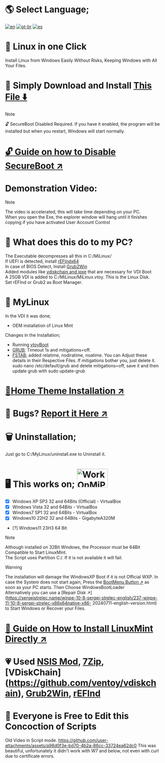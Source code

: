 # 🌎 Select Language;
[![en](https://img.shields.io/badge/English-en-red.svg)](README.md)
[![pt-br](https://img.shields.io/badge/Português-pt--br-green.svg)](README.pt-br.md)
[![es](https://img.shields.io/badge/Espa%C3%B1ol-es-yellow.svg)](README.es-419.md)

# 🐧 Linux in one Click
Install Linux from Windows Easily
Without Risks, Keeping Windows with All Your Files.

# 💾 Simply Download and Install [This File ⬇️](https://master.dl.sourceforge.net/project/linuxoneclick/MiLinuxVDI.exe?viasf=1)

>[!NOTE]
> 🔓 SecureBoot Disabled Required. If you have it enabled, the program will be installed but when you restart, Windows will start normally.
# [🔓 Guide on how to Disable SecureBoot ↗️](Guides/SecureBoot.md)

# Demonstration Video:
>[!NOTE]
> The video is accelerated, this will take time depending on your PC.<br>
> When you open the Exe, the explorer window will hang until it finishes copying if you have activated User Account Control


# 🤨 What does this do to my PC?
The Executable decompresses all this in C:/MiLinux/ <br>
If UEFI is detected, install [rEFIndx64](https://www.rodsbooks.com/refind/) <br>
In case of BIOS Detect, Install [Grub2Win](https://sourceforge.net/projects/grub2win/) <br>
Added modules like [vdiskchain and ipxe](https://github.com/ventoy/vdiskchain) that are necessary for VDI Boot <br>
A 25GB VDI is added to C:/MiLinux/MiLinux.vtoy. This is the Linux Disk. <br>
Set rEFInd or Grub2 as Boot Manager. <br>

# 🐧 MyLinux
In the VDI it was done;
* OEM installation of Linux Mint

Changes in the Installation;
* Running [vtoyBoot](https://github.com/ventoy/vtoyboot)
* [GRUB](https://es.wikipedia.org/wiki/GNU_GRUB); Timeout 1s and mitigations=off.
* [FSTAB](https://es.wikipedia.org/wiki/Fstab); added relatime, nodiratime, noatime.
You can Adjust these details in their Respective Files.
If mitigations bother you, just delete it. sudo nano /etc/default/grub and delete mitigations=off, save it and then update grub with sudo update-grub

# [🌄Home Theme Installation ↗️](Guides/Themes.md)

# 💢 Bugs? [Report it Here ↗️](https://github.com/weskerty/LinuxOneClick/issues/new)

# 🗑️ Uninstallation;
Just go to C:/MyLinux/uninstall.exe to Uninstall it.

# 🖥️ This works on; <img src="https://github.com/user-attachments/assets/8ff47ebe-780f-4d4b-894f-779c0887d844" alt="WorkOnMiPCGG" width="100" height="60"/>

- [x] Windows XP SP3 32 and 64Bits (Official) - VirtualBox
- [x] Windows Vista 32 and 64Bits - VirtualBox
- [x] Windows7 SP1 32 and 64Bits - VirtualBox
- [x] Windows10 22H2 32 and 64Bits - GigabyteA320M
- [?] Windows11 23H3 64 Bit

>[!NOTE]
> Although installed on 32Bit Windows, the Processor must be 64Bit Compatible to Start LinuxMint. <br>
> The Script uses Partition C:/. If it is not available it will fail. <br>

> [!WARNING]
> The installation will damage the WindowsXP Boot if it is not Official WXP.
> In case the System does not start again, Press the [BootMenu Button ↗️](Guides/BootMenu.md) as soon as your PC starts. Then Choose WindowsBootLoader<br>
> Alternatively you can use a [Repair Disk ↗️](https://sergeistrelec.name/winpe-10-8-sergei-strelec-english/237-winpe-11-10-8-sergei-strelec-x86x64native-x86- 20240711-english-version.html) to Start Windows or Recover your Files.
# [💽 Guide on How to Install LinuxMint Directly ↗️](Guides/LinuxInstall.md)

# 💗 Used [NSIS Mod](https://sourceforge.net/projects/nsisbi/files/nsisbi3.04.1/), [7Zip](https://7zip-es.updatestar.com/), [VDiskChain] (https://github.com/ventoy/vdiskchain), [Grub2Win](https://sourceforge.net/projects/grub2win/files/), [rEFInd](https://www.rodsbooks.com/refind/ )

# 📝 Everyone is Free to Edit this Concoction of Scripts

Old Video in Script mode.
https://github.com/user-attachments/assets/a98d0f3e-bd70-4b2a-86cc-33724ea62dc0
This was beautiful, unfortunately it didn't work with W7 and below, not even with curl due to certificate errors.
